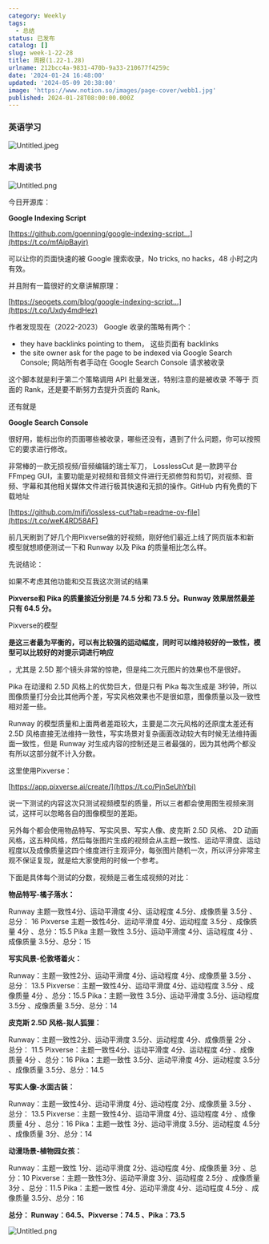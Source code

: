 ```yaml
---
category: Weekly
tags:
  - 总结
status: 已发布
catalog: []
slug: week-1-22-28
title: 周报(1.22-1.28)
urlname: 212bcc4a-9831-470b-9a33-210677f4259c
date: '2024-01-24 16:48:00'
updated: '2024-05-09 20:38:00'
image: 'https://www.notion.so/images/page-cover/webb1.jpg'
published: 2024-01-28T08:00:00.000Z
---
```


### 英语学习


![Untitled.jpeg](https://prod-files-secure.s3.us-west-2.amazonaws.com/5d24fe63-e567-4804-86f9-9fdc62e13082/13f89310-e18e-4344-b5f8-95c58ff07f1e/Untitled.jpeg?X-Amz-Algorithm=AWS4-HMAC-SHA256&X-Amz-Content-Sha256=UNSIGNED-PAYLOAD&X-Amz-Credential=ASIAZI2LB466R2XE5OVV%2F20250309%2Fus-west-2%2Fs3%2Faws4_request&X-Amz-Date=20250309T053245Z&X-Amz-Expires=3600&X-Amz-Security-Token=IQoJb3JpZ2luX2VjECUaCXVzLXdlc3QtMiJGMEQCIHm8t2jcg8S5JCHBHN0esdNkHRhcMVgiLjhD73pSnJTCAiB8SfCNhuDNJkYtAWQC9QJdmnveldRnWVhpEmR1usLIXyr%2FAwhuEAAaDDYzNzQyMzE4MzgwNSIMlbekjJ4GAeW0rBVJKtwDZg0H9sfTt7qIPPFq6q26Y7crDaTJhoWlmqMdFxrypwRSeHIjWir0AX9dRRDWd%2Bnvw412TKV5K9xOdYQ3uP1zpoD%2FmtU8f6mqNpYmX5shbJXQa1d3%2FPrjp9%2F7H7GGF077l%2FqohoD7hEgw1nSgz9sJtbYksJl2Qj5R8wIR9CkbmxqADsQKiWqZIrqRGi%2F1kLxWEs0LmWJl8zE5CkP7Q03q4jQdCNonQ51HLdWQiLsX4CFeEprpGRv0eqZiI6Ve41%2BK8B2OGqaV16EsdkKWwM9eRFA5RrVPIXiRndcJ7WeaEYBYNH3klPnl%2FIVqhOUxCcn1at8VwFQmvDc2lfoc8txaH7%2BrXQVTCgpXTFMvpRJS5l531sauTPlYfSPoVMcoaEf1iORtfmLEy%2BnR2vjxY%2FPLUPJFabnOsC2iifn3RS8mREB%2BpYytKFzKNJsnjungGmBbs3aE7uifKZtW8sUaCWeUlC%2BZNRmcq5Dfag%2FQZchEER1aZjwV4y0zwd3AIbI6XKFPmFd5v33d5K5wtQYj1BQ2ezCM86bYOD9g4q%2FkGRti85PFuQh0SrsGyKeSi%2Bmd0afxrpCUF7xyofiLW73cY%2B1XRG%2Bto5zkP4u05D%2FAp1RrJQfxtjnaTO%2F0M5bN6SAwssa0vgY6pgH0K8SKOOM1B8kKO%2FTsv7JVogQWd45VM7Hu0B4vsp%2FSfaDC25owgiczl%2BmIa1PC1bRGmt2ChC9EGQm14pU2wmY6Y9ry6PfA5mMpy3aaw8KoNtoBWVEhLQhzFr%2FTfyAmb41DRrdfUDJeP%2Fft9la5a1EUifrHUpKdUforivWvwwcBPkb%2Bcup8RK%2BnxJ9GFg90PAd4S0L4xDPTkGsPaWOTc%2FuNjqT7uddf&X-Amz-Signature=e7f040b39d5ff23550a78b8d6881c988565e8f9e634a7a044be43f0d8dbdded7&X-Amz-SignedHeaders=host&x-id=GetObject)


### 本周读书


![Untitled.png](https://prod-files-secure.s3.us-west-2.amazonaws.com/5d24fe63-e567-4804-86f9-9fdc62e13082/4230a01f-03e6-45a7-9f78-5892b7e77e85/Untitled.png?X-Amz-Algorithm=AWS4-HMAC-SHA256&X-Amz-Content-Sha256=UNSIGNED-PAYLOAD&X-Amz-Credential=ASIAZI2LB466R2XE5OVV%2F20250309%2Fus-west-2%2Fs3%2Faws4_request&X-Amz-Date=20250309T053245Z&X-Amz-Expires=3600&X-Amz-Security-Token=IQoJb3JpZ2luX2VjECUaCXVzLXdlc3QtMiJGMEQCIHm8t2jcg8S5JCHBHN0esdNkHRhcMVgiLjhD73pSnJTCAiB8SfCNhuDNJkYtAWQC9QJdmnveldRnWVhpEmR1usLIXyr%2FAwhuEAAaDDYzNzQyMzE4MzgwNSIMlbekjJ4GAeW0rBVJKtwDZg0H9sfTt7qIPPFq6q26Y7crDaTJhoWlmqMdFxrypwRSeHIjWir0AX9dRRDWd%2Bnvw412TKV5K9xOdYQ3uP1zpoD%2FmtU8f6mqNpYmX5shbJXQa1d3%2FPrjp9%2F7H7GGF077l%2FqohoD7hEgw1nSgz9sJtbYksJl2Qj5R8wIR9CkbmxqADsQKiWqZIrqRGi%2F1kLxWEs0LmWJl8zE5CkP7Q03q4jQdCNonQ51HLdWQiLsX4CFeEprpGRv0eqZiI6Ve41%2BK8B2OGqaV16EsdkKWwM9eRFA5RrVPIXiRndcJ7WeaEYBYNH3klPnl%2FIVqhOUxCcn1at8VwFQmvDc2lfoc8txaH7%2BrXQVTCgpXTFMvpRJS5l531sauTPlYfSPoVMcoaEf1iORtfmLEy%2BnR2vjxY%2FPLUPJFabnOsC2iifn3RS8mREB%2BpYytKFzKNJsnjungGmBbs3aE7uifKZtW8sUaCWeUlC%2BZNRmcq5Dfag%2FQZchEER1aZjwV4y0zwd3AIbI6XKFPmFd5v33d5K5wtQYj1BQ2ezCM86bYOD9g4q%2FkGRti85PFuQh0SrsGyKeSi%2Bmd0afxrpCUF7xyofiLW73cY%2B1XRG%2Bto5zkP4u05D%2FAp1RrJQfxtjnaTO%2F0M5bN6SAwssa0vgY6pgH0K8SKOOM1B8kKO%2FTsv7JVogQWd45VM7Hu0B4vsp%2FSfaDC25owgiczl%2BmIa1PC1bRGmt2ChC9EGQm14pU2wmY6Y9ry6PfA5mMpy3aaw8KoNtoBWVEhLQhzFr%2FTfyAmb41DRrdfUDJeP%2Fft9la5a1EUifrHUpKdUforivWvwwcBPkb%2Bcup8RK%2BnxJ9GFg90PAd4S0L4xDPTkGsPaWOTc%2FuNjqT7uddf&X-Amz-Signature=5a1fb8cd9388779ed0d9c75e1423c96259d2fe14f870479c78aa4e58cfd900d5&X-Amz-SignedHeaders=host&x-id=GetObject)


今日开源库：


**Google Indexing Script**


[https://github.com/goenning/google-indexing-script…](https://t.co/mfAipBayir)


可以让你的页面快速的被 Google 搜索收录，No tricks, no hacks，48 小时之内有效。

并且附有一篇很好的文章讲解原理：


[https://seogets.com/blog/google-indexing-script…](https://t.co/Uxdy4mdHez)


作者发现现在（2022-2023） Google 收录的策略有两个：

- they have backlinks pointing to them， 这些页面有 backlinks
- the site owner ask for the page to be indexed via Google Search Console; 网站所有者手动在 Google Search Console 请求被收录

这个脚本就是利于第二个策略调用 API 批量发送，特别注意的是被收录 不等于 页面的 Rank，还是要不断努力去提升页面的 Rank。

还有就是


**Google Search Console**


很好用，能标出你的页面哪些被收录，哪些还没有，遇到了什么问题，你可以按照它的要求进行修改。


非常棒的一款无损视频/音频编辑的瑞士军刀， LosslessCut 是一款跨平台 FFmpeg GUI，主要功能是对视频和音频文件进行无损修剪和剪切，对视频、音频、字幕和其他相关媒体文件进行极其快速和无损的操作。GitHub 内有免费的下载地址


[https://github.com/mifi/lossless-cut?tab=readme-ov-file](https://t.co/weK4RD58AF)


前几天刷到了好几个用Pixverse做的好视频，刚好他们最近上线了网页版本和新模型就想顺便测试一下和 Runway 以及 Pika 的质量相比怎么样。

先说结论：

如果不考虑其他功能和交互我这次测试的结果


**Pixverse和 Pika 的质量接近分别是 74.5 分和 73.5 分。Runway 效果居然最差只有 64.5 分。**


Pixverse的模型


**是这三者最为平衡的，可以有比较强的运动幅度，同时可以维持较好的一致性，模型可以比较好的对提示词进行响应**


，尤其是 2.5D 那个镜头非常的惊艳，但是纯二次元图片的效果也不是很好。

Pika 在动漫和 2.5D 风格上的优势巨大，但是只有 Pika 每次生成是 3秒钟，所以图像质量打分会比其他两个差，写实风格效果也不是很如意，图像质量以及一致性相对差一些。

Runway 的模型质量和上面两者差距较大，主要是二次元风格的还原度太差还有 2.5D 风格直接无法维持一致性，写实场景对复杂画面改动较大有时候无法维持画面一致性，但是 Runway 对生成内容的控制还是三者最强的，因为其他两个都没有所以这部分就不计入分数。

这里使用Pixverse：


[https://app.pixverse.ai/create/](https://t.co/PjnSeUhYbi)


说一下测试的内容这次只测试视频模型的质量，所以三者都会使用图生视频来测试，这样可以忽略各自的图像模型的差距。

另外每个都会使用物品特写、写实风景、写实人像、皮克斯 2.5D 风格、 2D 动画风格，这五种风格，然后每张图片生成的视频会从主题一致性、运动平滑度、运动程度以及成像质量这四个维度进行主观评分，每张图片随机一次，所以评分非常主观不保证复现，就是给大家使用的时候一个参考。

下面是具体每个测试的分数，视频是三者生成视频的对比：


**物品特写-橘子落水：**


Runway   主题一致性4分、运动平滑度 4分、运动程度 4.5分、成像质量 3.5分 、总分： 16
Pixverse 主题一致性4分、运动平滑度 4分、运动程度 3.5分 、成像质量 4分 、总分：15.5
Pika 主题一致性 3.5分、运动平滑度 4分、运动程度 4分 、成像质量 3.5分、总分：15


**写实风景-伦敦塔着火：**


Runway：主题一致性2分、运动平滑度 4分、运动程度 4分、成像质量 3.5分 、总分： 13.5
Pixverse：主题一致性4分、运动平滑度 4分、运动程度 3.5分 、成像质量 4分 、总分：15.5
Pika：主题一致性 3.5分、运动平滑度 3.5分、运动程度 3.5分 、成像质量 3.5分、总分：14


**皮克斯 2.5D 风格-拟人狐狸：**


Runway：主题一致性2分、运动平滑度 3.5分、运动程度 4分、成像质量 2分 、总分： 11.5
Pixverse：主题一致性4分、运动平滑度 4分、运动程度 4分 、成像质量 4分 、总分：16
Pika：主题一致性 3.5分、运动平滑度 4分、运动程度 3.5分 、成像质量 3.5分、总分：14.5


**写实人像-水面古装：**


Runway：主题一致性4分、运动平滑度 4分、运动程度 2分、成像质量 3.5分 、总分： 13.5
Pixverse：主题一致性4分、运动平滑度 4分、运动程度 4分 、成像质量 4分 、总分：16
Pika：主题一致性 3分、运动平滑度 3.5分、运动程度 4.5分 、成像质量 3分、总分：14


**动漫场景-植物园女孩：**


Runway：主题一致性 1分、运动平滑度 2分、运动程度 4分、成像质量 3分 、总分：10
Pixverse：主题一致性3分、运动平滑度 3分、运动程度 2.5分 、成像质量 3分 、总分：11.5
Pika：主题一致性 4分、运动平滑度 4分、运动程度 4.5分 、成像质量 3.5分、总分：16


**总分： Runway：64.5、Pixverse：74.5 、Pika：73.5**


![Untitled.png](https://prod-files-secure.s3.us-west-2.amazonaws.com/5d24fe63-e567-4804-86f9-9fdc62e13082/8e04e5ad-2b05-4144-8058-53bf010acfd3/Untitled.png?X-Amz-Algorithm=AWS4-HMAC-SHA256&X-Amz-Content-Sha256=UNSIGNED-PAYLOAD&X-Amz-Credential=ASIAZI2LB466R2XE5OVV%2F20250309%2Fus-west-2%2Fs3%2Faws4_request&X-Amz-Date=20250309T053245Z&X-Amz-Expires=3600&X-Amz-Security-Token=IQoJb3JpZ2luX2VjECUaCXVzLXdlc3QtMiJGMEQCIHm8t2jcg8S5JCHBHN0esdNkHRhcMVgiLjhD73pSnJTCAiB8SfCNhuDNJkYtAWQC9QJdmnveldRnWVhpEmR1usLIXyr%2FAwhuEAAaDDYzNzQyMzE4MzgwNSIMlbekjJ4GAeW0rBVJKtwDZg0H9sfTt7qIPPFq6q26Y7crDaTJhoWlmqMdFxrypwRSeHIjWir0AX9dRRDWd%2Bnvw412TKV5K9xOdYQ3uP1zpoD%2FmtU8f6mqNpYmX5shbJXQa1d3%2FPrjp9%2F7H7GGF077l%2FqohoD7hEgw1nSgz9sJtbYksJl2Qj5R8wIR9CkbmxqADsQKiWqZIrqRGi%2F1kLxWEs0LmWJl8zE5CkP7Q03q4jQdCNonQ51HLdWQiLsX4CFeEprpGRv0eqZiI6Ve41%2BK8B2OGqaV16EsdkKWwM9eRFA5RrVPIXiRndcJ7WeaEYBYNH3klPnl%2FIVqhOUxCcn1at8VwFQmvDc2lfoc8txaH7%2BrXQVTCgpXTFMvpRJS5l531sauTPlYfSPoVMcoaEf1iORtfmLEy%2BnR2vjxY%2FPLUPJFabnOsC2iifn3RS8mREB%2BpYytKFzKNJsnjungGmBbs3aE7uifKZtW8sUaCWeUlC%2BZNRmcq5Dfag%2FQZchEER1aZjwV4y0zwd3AIbI6XKFPmFd5v33d5K5wtQYj1BQ2ezCM86bYOD9g4q%2FkGRti85PFuQh0SrsGyKeSi%2Bmd0afxrpCUF7xyofiLW73cY%2B1XRG%2Bto5zkP4u05D%2FAp1RrJQfxtjnaTO%2F0M5bN6SAwssa0vgY6pgH0K8SKOOM1B8kKO%2FTsv7JVogQWd45VM7Hu0B4vsp%2FSfaDC25owgiczl%2BmIa1PC1bRGmt2ChC9EGQm14pU2wmY6Y9ry6PfA5mMpy3aaw8KoNtoBWVEhLQhzFr%2FTfyAmb41DRrdfUDJeP%2Fft9la5a1EUifrHUpKdUforivWvwwcBPkb%2Bcup8RK%2BnxJ9GFg90PAd4S0L4xDPTkGsPaWOTc%2FuNjqT7uddf&X-Amz-Signature=cf0f55e2506b00bcd7f42ce411cb7370654be31fd29f3ba0541047ed67130e86&X-Amz-SignedHeaders=host&x-id=GetObject)


